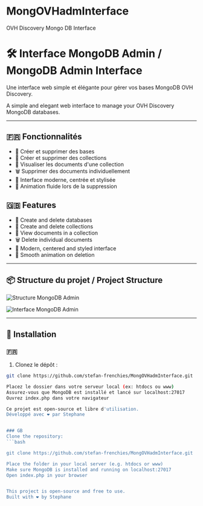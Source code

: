 # MongOVHadmInterface
OVH Discovery Mongo DB Interface
# 🛠️ Interface MongoDB Admin / MongoDB Admin Interface

Une interface web simple et élégante pour gérer vos bases MongoDB OVH Discovery.

A simple and elegant web interface to manage your OVH Discovery MongoDB databases.

---

## 🇫🇷 Fonctionnalités

- 🏦 Créer et supprimer des bases
- 📁 Créer et supprimer des collections
- 📄 Visualiser les documents d'une collection
- 🗑️ Supprimer des documents individuellement
- 🎨 Interface moderne, centrée et stylisée
- 💨 Animation fluide lors de la suppression

## 🇬🇧 Features

- 🏦 Create and delete databases
- 📁 Create and delete collections
- 📄 View documents in a collection
- 🗑️ Delete individual documents
- 🎨 Modern, centered and styled interface
- 💨 Smooth animation on deletion

---

## 📦 Structure du projet / Project Structure


![Structure MongoDB Admin](https://github.com/stefan-frenchies/MongOVHadmInterface/assets/MongOVHadmin.png)

![Interface MongoDB Admin](https://github.com/stefan-frenchies/MongOVHadmInterface/assets/MongOVHadmInterface.png)


---

## 🚀 Installation

### 🇫🇷

1. Clonez le dépôt :

```bash
git clone https://github.com/stefan-frenchies/MongOVHadmInterface.git

Placez le dossier dans votre serveur local (ex: htdocs ou www)
Assurez-vous que MongoDB est installé et lancé sur localhost:27017
Ouvrez index.php dans votre navigateur

Ce projet est open-source et libre d'utilisation.
Développé avec ❤️ par Stephane


### GB
Clone the repository:
```bash

git clone https://github.com/stefan-frenchies/MongOVHadmInterface.git

Place the folder in your local server (e.g. htdocs or www)
Make sure MongoDB is installed and running on localhost:27017
Open index.php in your browser


This project is open-source and free to use.
Built with ❤️ by Stephane

